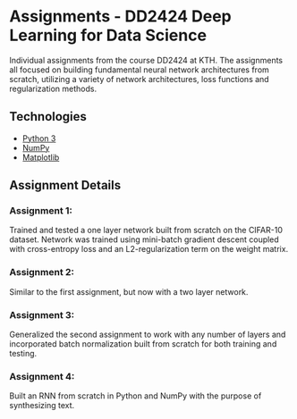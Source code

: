 # Assignments - DD2424 Deep Learning for Data Science

Individual assignments from the course DD2424 at KTH. The assignments all focused on building fundamental neural network architectures from scratch, utilizing a variety of network architectures, loss functions and regularization methods.

## Technologies

-   [Python 3](https://www.python.org/)
-   [NumPy](https://numpy.org/)
-   [Matplotlib](https://matplotlib.org/)

## Assignment Details

### Assignment 1:

Trained and tested a one layer network built from scratch on the CIFAR-10 dataset. Network was trained using mini-batch gradient descent coupled with cross-entropy loss and an L2-regularization term on the weight matrix.

### Assignment 2:

Similar to the first assignment, but now with a two layer network.

### Assignment 3:

Generalized the second assignment to work with any number of layers and incorporated batch normalization built from scratch for both training and testing.

### Assignment 4:

Built an RNN from scratch in Python and NumPy with the purpose of synthesizing text.

